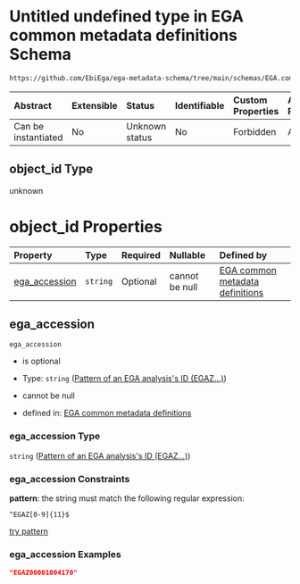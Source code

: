 # Untitled undefined type in EGA common metadata definitions Schema

```txt
https://github.com/EbiEga/ega-metadata-schema/tree/main/schemas/EGA.common-definitions.json#/definitions/object-id-and-object-type-check/anyOf/8/properties/object_id
```



| Abstract            | Extensible | Status         | Identifiable | Custom Properties | Additional Properties | Access Restrictions | Defined In                                                                                           |
| :------------------ | :--------- | :------------- | :----------- | :---------------- | :-------------------- | :------------------ | :--------------------------------------------------------------------------------------------------- |
| Can be instantiated | No         | Unknown status | No           | Forbidden         | Allowed               | none                | [EGA.common-definitions.json\*](../../../schemas/EGA.common-definitions.json "open original schema") |

## object\_id Type

unknown

# object\_id Properties

| Property                         | Type     | Required | Nullable       | Defined by                                                                                                                                                                                                                                                                                    |
| :------------------------------- | :------- | :------- | :------------- | :-------------------------------------------------------------------------------------------------------------------------------------------------------------------------------------------------------------------------------------------------------------------------------------------- |
| [ega\_accession](#ega_accession) | `string` | Optional | cannot be null | [EGA common metadata definitions](ega-12-definitions-pattern-of-an-ega-analysiss-id-egaz.md "https://github.com/EbiEga/ega-metadata-schema/tree/main/schemas/EGA.common-definitions.json#/definitions/object-id-and-object-type-check/anyOf/8/properties/object_id/properties/ega_accession") |

## ega\_accession



`ega_accession`

*   is optional

*   Type: `string` ([Pattern of an EGA analysis's ID (EGAZ...)](ega-12-definitions-pattern-of-an-ega-analysiss-id-egaz.md))

*   cannot be null

*   defined in: [EGA common metadata definitions](ega-12-definitions-pattern-of-an-ega-analysiss-id-egaz.md "https://github.com/EbiEga/ega-metadata-schema/tree/main/schemas/EGA.common-definitions.json#/definitions/object-id-and-object-type-check/anyOf/8/properties/object_id/properties/ega_accession")

### ega\_accession Type

`string` ([Pattern of an EGA analysis's ID (EGAZ...)](ega-12-definitions-pattern-of-an-ega-analysiss-id-egaz.md))

### ega\_accession Constraints

**pattern**: the string must match the following regular expression:&#x20;

```regexp
^EGAZ[0-9]{11}$
```

[try pattern](https://regexr.com/?expression=%5EEGAZ%5B0-9%5D%7B11%7D%24 "try regular expression with regexr.com")

### ega\_accession Examples

```json
"EGAZ00001004170"
```
